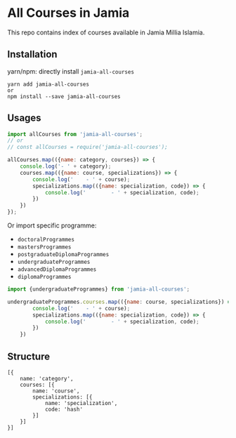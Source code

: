 # All Courses in Jamia
This repo contains index of courses available in Jamia Millia Islamia.

## Installation
yarn/npm: directly install `jamia-all-courses`
```
yarn add jamia-all-courses
or
npm install --save jamia-all-courses
```

## Usages
```js
import allCourses from 'jamia-all-courses';
// or
// const allCourses = require('jamia-all-courses');

allCourses.map(({name: category, courses}) => {
    console.log('- ' + category);
    courses.map(({name: course, specializations}) => {
        console.log('    - ' + course);
        specializations.map(({name: specialization, code}) => {
            console.log('        - ' + specialization, code);
        })
    })
});
```

Or import specific programme:
- `doctoralProgrammes`
- `mastersProgrammes`
- `postgraduateDiplomaProgrammes`
- `undergraduateProgrammes`
- `advancedDiplomaProgrammes`
- `diplomaProgrammes`
```js
import {undergraduateProgrammes} from 'jamia-all-courses';

undergraduateProgrammes.courses.map(({name: course, specializations}) => {
        console.log('    - ' + course);
        specializations.map(({name: specialization, code}) => {
            console.log('        - ' + specialization, code);
        })
    })
```

## Structure
```
[{
    name: 'category',
    courses: [{
        name: 'course',
        specializations: [{
            name: 'specialization',
            code: 'hash'
        }]
    }]
}]
```
